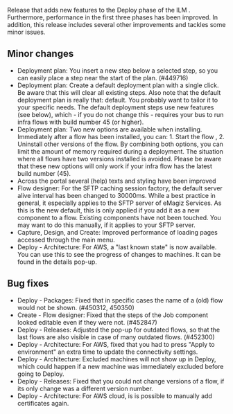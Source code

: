 Release that adds new features to the Deploy phase of the ILM . Furthermore, performance in the first three phases has been improved. In addition, this release includes several other improvements and tackles some minor issues.
## Minor changes
- Deployment plan: You insert a new step below a selected step, so you can easily place a step near the start of the plan. (#449716)
- Deployment plan: Create a default deployment plan with a single click. Be aware that this will clear all existing steps. Also note that the default deployment plan is really that: default. You probably want to tailor it to your specific needs. The default deployment steps use new features (see below), which - if you do not change this - requires your bus to run infra flows with build number 45 (or higher).
- Deployment plan: Two new options are available when installing. Immediately after a flow has been installed, you can: 1. Start the flow , 2. Uninstall other versions of the flow. By combining both options, you can limit the amount of memory required during a deployment. The situation where all flows have two versions installed is avoided. Please be aware that these new options will only work if your infra flow has the latest build number (45).
- Across the portal several (help) texts and styling have been improved
- Flow designer: For the SFTP caching session factory, the default server alive interval has been changed to 30000ms. While a best practice in general, it especially applies to the SFTP server of eMagiz Services. As this is the new default, this is only applied if you add it as a new component to a flow. Existing components have not been touched. You may want to do this manually, if it applies to your SFTP server.
- Capture, Design, and Create: Improved performance of loading pages accessed through the main menu.
- Deploy - Architecture: For AWS, a "last known state" is now available. You can use this to see the progress of changes to machines. It can be found in the details pop-up.
## Bug fixes
- Deploy - Packages: Fixed that in specific cases the name of a (old) flow would not be shown. (#450312, 450350)
- Create - Flow designer: Fixed that the steps of the Job component looked editable even if they were not. (#452847)
- Deploy - Releases: Adjusted the pop-up for outdated flows, so that the last flows are also visible in case of many outdated flows. (#452300)
- Deploy - Architecture: For AWS, fixed that you had to press "Apply to environment" an extra time to update the connectivity settings.
- Deploy - Architecture: Excluded machines will not show up in Deploy, which could happen if a new machine was immediately excluded before going to Deploy.
- Deploy - Releases: Fixed that you could not change versions of a flow, if its only change was a different version number.
- Deploy - Architecture: For AWS cloud, is is possible to manually add certificates again.
